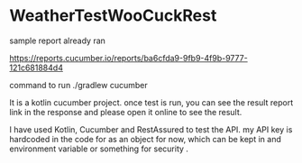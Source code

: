 # WeatherTestWooCuckRest


sample report already ran

https://reports.cucumber.io/reports/ba6cfda9-9fb9-4f9b-9777-121c681884d4

command to run 
./gradlew cucumber  

It is a kotlin cucumber project.
once test is run, you can see the result report link in the response and please
open it online to see the result.

I have used Kotlin, Cucumber and RestAssured to test the API.
my API key is hardcoded in the code for as an object for now, which can be kept in
and environment variable or something for security .